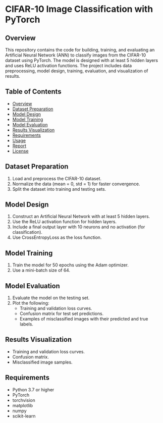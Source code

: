 # CIFAR-10 Image Classification with PyTorch

## Overview
This repository contains the code for building, training, and evaluating an Artificial Neural Network (ANN) to classify images from the CIFAR-10 dataset using PyTorch. The model is designed with at least 5 hidden layers and uses ReLU activation functions. The project includes data preprocessing, model design, training, evaluation, and visualization of results.

## Table of Contents
- [Overview](#overview)
- [Dataset Preparation](#dataset-preparation)
- [Model Design](#model-design)
- [Model Training](#model-training)
- [Model Evaluation](#model-evaluation)
- [Results Visualization](#results-visualization)
- [Requirements](#requirements)
- [Usage](#usage)
- [Report](#report)
- [License](#license)

## Dataset Preparation
1. Load and preprocess the CIFAR-10 dataset.
2. Normalize the data (mean = 0, std = 1) for faster convergence.
3. Split the dataset into training and testing sets.

## Model Design
1. Construct an Artificial Neural Network with at least 5 hidden layers.
2. Use the ReLU activation function for hidden layers.
3. Include a final output layer with 10 neurons and no activation (for classification).
4. Use CrossEntropyLoss as the loss function.

## Model Training
1. Train the model for 50 epochs using the Adam optimizer.
2. Use a mini-batch size of 64.

## Model Evaluation
1. Evaluate the model on the testing set.
2. Plot the following:
   - Training and validation loss curves.
   - Confusion matrix for test set predictions.
   - Examples of misclassified images with their predicted and true labels.

## Results Visualization
- Training and validation loss curves.
- Confusion matrix.
- Misclassified image samples.

## Requirements
- Python 3.7 or higher
- PyTorch
- torchvision
- matplotlib
- numpy
- scikit-learn


